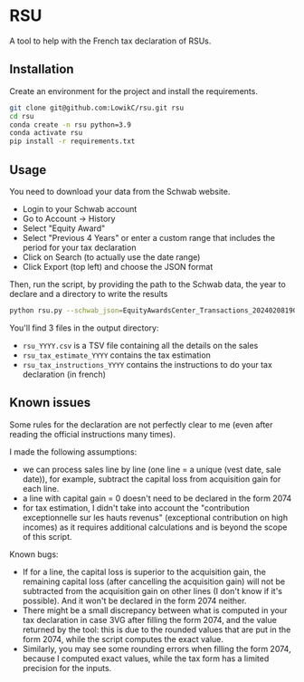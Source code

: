 # RSU

A tool to help with the French tax declaration of RSUs.

## Installation

Create an environment for the project and install the requirements.

```bash
git clone git@github.com:LowikC/rsu.git rsu
cd rsu
conda create -n rsu python=3.9
conda activate rsu
pip install -r requirements.txt
```

## Usage

You need to download your data from the Schwab website.
- Login to your Schwab account
- Go to Account -> History
- Select "Equity Award"
- Select "Previous 4 Years" or enter a custom range that includes the period for your tax declaration
- Click on Search (to actually use the date range)
- Click Export (top left) and choose the JSON format

Then, run the script, by providing the path to the Schwab data, the year to declare and a directory to write the results
```bash
python rsu.py --schwab_json=EquityAwardsCenter_Transactions_20240208190934.json --year=2023 --output_dir=.
```

You'll find 3 files in the output directory:
- `rsu_YYYY.csv` is a TSV file containing all the details on the sales
- `rsu_tax_estimate_YYYY` contains the tax estimation
- `rsu_tax_instructions_YYYY` contains the instructions to do your tax declaration (in french)


## Known issues

Some rules for the declaration are not perfectly clear to me (even after reading the official instructions many times).  

I made the following assumptions:
- we can process sales line by line (one line = a unique (vest date, sale date)), for example, subtract the capital loss from acquisition gain for each line.
- a line with capital gain = 0 doesn't need to be declared in the form 2074
- for tax estimation, I didn't take into account the "contribution exceptionnelle sur les hauts revenus" (exceptional contribution on high incomes) as it requires additional calculations and is beyond the scope of this script.

Known bugs:
- If for a line, the capital loss is superior to the acquisition gain, the remaining capital loss (after cancelling the acquisition gain) will not be subtracted from the acquisition gain on other lines (I don't know if it's possible). And it won't be declared in the form 2074 neither.
- There might be a small discrepancy between what is computed in your tax declaration in case 3VG after filling the form 2074, and the value returned by the tool: this is due to the rounded values that are put in the form 2074, while the script computes the exact value.
- Similarly, you may see some rounding errors when filling the form 2074, because I computed exact values, while the tax form has a limited precision for the inputs.
